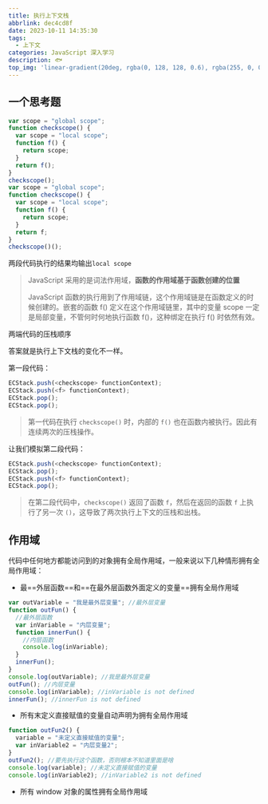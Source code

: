 ```yaml
---
title: 执行上下文栈
abbrlink: dec4cd8f
date: 2023-10-11 14:35:30
tags:
  - 上下文
categories: JavaScript 深入学习
description: 🐟
top_img: 'linear-gradient(20deg, rgba(0, 128, 128, 0.6), rgba(255, 0, 0, 0.6), rgba(128, 0, 128, 0.6), rgba(255, 255, 0, 0.6), rgba(0, 0, 255, 0.6))'
---
```




## 一个思考题

```js
var scope = "global scope";
function checkscope() {
  var scope = "local scope";
  function f() {
    return scope;
  }
  return f();
}
checkscope();
var scope = "global scope";
function checkscope() {
  var scope = "local scope";
  function f() {
    return scope;
  }
  return f;
}
checkscope()();
```

两段代码执行的结果均输出`local scope`

> JavaScript 采用的是词法作用域，**函数的作用域基于函数创建的位置**
>
> JavaScript 函数的执行用到了作用域链，这个作用域链是在函数定义的时候创建的。嵌套的函数 f() 定义在这个作用域链里，其中的变量 scope 一定是局部变量，不管何时何地执行函数 f()，这种绑定在执行 f() 时依然有效。

两端代码的压栈顺序

答案就是执行上下文栈的变化不一样。

第一段代码：

```js
ECStack.push(<checkscope> functionContext);
ECStack.push(<f> functionContext);
ECStack.pop();
ECStack.pop();
```

> 第一代码在执行 `checkscope()` 时，内部的 `f()` 也在函数内被执行。因此有连续两次的压栈操作。

让我们模拟第二段代码：

```js
ECStack.push(<checkscope> functionContext);
ECStack.pop();
ECStack.push(<f> functionContext);
ECStack.pop();
```

> 在第二段代码中，`checkscope()` 返回了函数 `f`，然后在返回的函数 `f` 上执行了另一次 `()`，这导致了两次执行上下文的压栈和出栈。

## 作用域

代码中任何地方都能访问到的对象拥有全局作用域，一般来说以下几种情形拥有全局作用域：

- 最==外层函数==和==在最外层函数外面定义的变量==拥有全局作用域

```js
var outVariable = "我是最外层变量"; //最外层变量
function outFun() {
  //最外层函数
  var inVariable = "内层变量";
  function innerFun() {
    //内层函数
    console.log(inVariable);
  }
  innerFun();
}
console.log(outVariable); //我是最外层变量
outFun(); //内层变量
console.log(inVariable); //inVariable is not defined
innerFun(); //innerFun is not defined
```

- 所有末定义直接赋值的变量自动声明为拥有全局作用域

```js
function outFun2() {
  variable = "未定义直接赋值的变量";
  var inVariable2 = "内层变量2";
}
outFun2(); //要先执行这个函数，否则根本不知道里面是啥
console.log(variable); //未定义直接赋值的变量
console.log(inVariable2); //inVariable2 is not defined
```

- 所有 window 对象的属性拥有全局作用域
